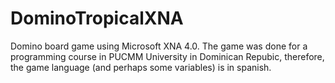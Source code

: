 DominoTropicalXNA
=================

Domino board game using Microsoft XNA 4.0. The game was done for a programming course in PUCMM University in Dominican Repubic, therefore, the game language (and perhaps some variables) is in spanish.


